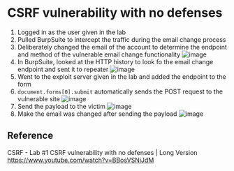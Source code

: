 # CSRF vulnerability with no defenses
1. Logged in as the user given in the lab
2. Pulled BurpSuite to intercept the traffic during the email change process
3. Deliberately changed the email of the account to determine the endpoint and method of the vulnerable email change functionality
![image](https://user-images.githubusercontent.com/64616459/148880204-3d9197f1-0a90-4f8e-a1bd-bc684e7be5c7.png)
4. In BurpSuite, looked at the HTTP history to look fo the email change endpoint and sent it to repeater
![image](https://user-images.githubusercontent.com/64616459/148880252-68b3abc9-d257-4229-91de-1719cbabf9c1.png)
5. Went to the exploit server given in the lab and added the endpoint to the form 
6. ```document.forms[0].submit``` automatically sends the POST request to the vulnerable site
![image](https://user-images.githubusercontent.com/64616459/148880927-432779d3-1121-4d39-be79-e44035108a1c.png)
7. Send the payload to the victim
![image](https://user-images.githubusercontent.com/64616459/148880701-4820a8b8-ae53-4101-bf44-09c7895fab19.png)
8. Make the email was changed after sending the payload
![image](https://user-images.githubusercontent.com/64616459/148881951-8cf931c3-f831-46be-af02-3d1baa891fc0.png)


## Reference 
CSRF - Lab #1 CSRF vulnerability with no defenses | Long Version \
https://www.youtube.com/watch?v=BBosVSNiJdM
